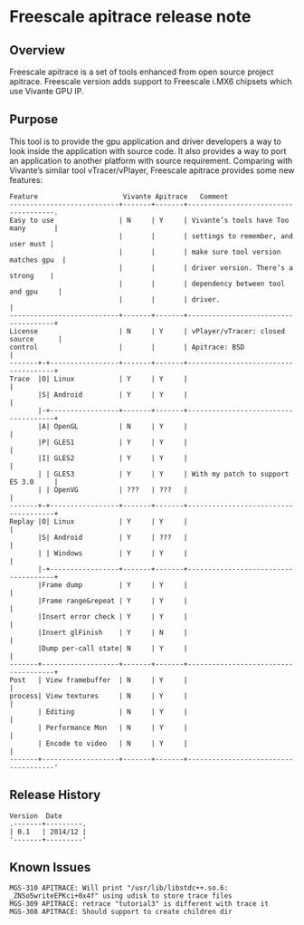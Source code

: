 # Freescale apitrace release note

## Overview

Freescale apitrace is a set of tools enhanced from open source project apitrace.
Freescale version adds support to Freescale i.MX6 chipsets which use Vivante GPU IP.


## Purpose

This tool is to provide the gpu application and driver developers a way to look
inside the application with source code. It also provides a way to port an
application to another platform with source requirement. Comparing with
Vivante’s similar tool vTracer/vPlayer, Freescale apitrace provides some new
features:

```
Feature                     Vivante Apitrace   Comment
---------------------------+-------+-------+-------------------------------------.
Easy to use                | N     | Y     | Vivante’s tools have Too many       |
                           |       |       | settings to remember, and user must |
                           |       |       | make sure tool version matches gpu  |
                           |       |       | driver version. There’s a strong    |
                           |       |       | dependency between tool and gpu     |
                           |       |       | driver.                             |
---------------------------+-------+-------+-------------------------------------+
License                    | N     | Y     | vPlayer/vTracer: closed source      |
control                    |       |       | Apitrace: BSD                       |
-------+-+-----------------+-------+-------+-------------------------------------+
Trace  |O| Linux           | Y     | Y     |                                     |
       |S| Android         | Y     | Y     |                                     |
       |-+-----------------+-------+-------+-------------------------------------+
       |A| OpenGL          | N     | Y     |                                     |
       |P| GLES1           | Y     | Y     |                                     |
       |I| GLES2           | Y     | Y     |                                     |
       | | GLES3           | Y     | Y     | With my patch to support ES 3.0     |
       | | OpenVG          | ???   | ???   |                                     |
-------+-+-----------------+-------+-------+-------------------------------------+
Replay |O| Linux           | Y     | Y     |                                     |
       |S| Android         | Y     | ???   |                                     |
       | | Windows         | Y     | Y     |                                     |
       |-+-----------------+-------+-------+-------------------------------------+
       |Frame dump         | Y     | Y     |                                     |
       |Frame range&repeat | Y     | Y     |                                     |
       |Insert error check | Y     | Y     |                                     |
       |Insert glFinish    | Y     | N     |                                     |
       |Dump per-call state| N     | Y     |                                     |
-------+-------------------+-------+-------+-------------------------------------+
Post   | View framebuffer  | N     | Y     |                                     |
process| View textures     | N     | Y     |                                     |
       | Editing           | N     | Y     |                                     |
       | Performance Mon   | N     | Y     |                                     |
       | Encode to video   | N     | Y     |                                     |
-------+-------------------+-------+-------+-------------------------------------'
```

## Release History
```
Version  Date
.-------+---------.
| 0.1   | 2014/12 |
'-------+---------'
```


## Known Issues

```
MGS-310 APITRACE: Will print "/usr/lib/libstdc++.so.6: _ZNSo5writeEPKci+0x4f" using udisk to store trace files
MGS-309 APITRACE: retrace "tutorial3" is different with trace it
MGS-308 APITRACE: Should support to create children dir
```
